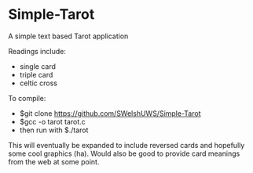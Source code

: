 # Simple-Tarot
A simple text based Tarot application

Readings include:
  * single card
  * triple card
  * celtic cross 

To compile: 
  * $git clone https://github.com/SWelshUWS/Simple-Tarot
  * $gcc -o tarot tarot.c
  * then run with $./tarot

This will eventually be expanded to include reversed cards and hopefully some cool graphics (ha). Would also be good to provide card meanings from the web at some point.
